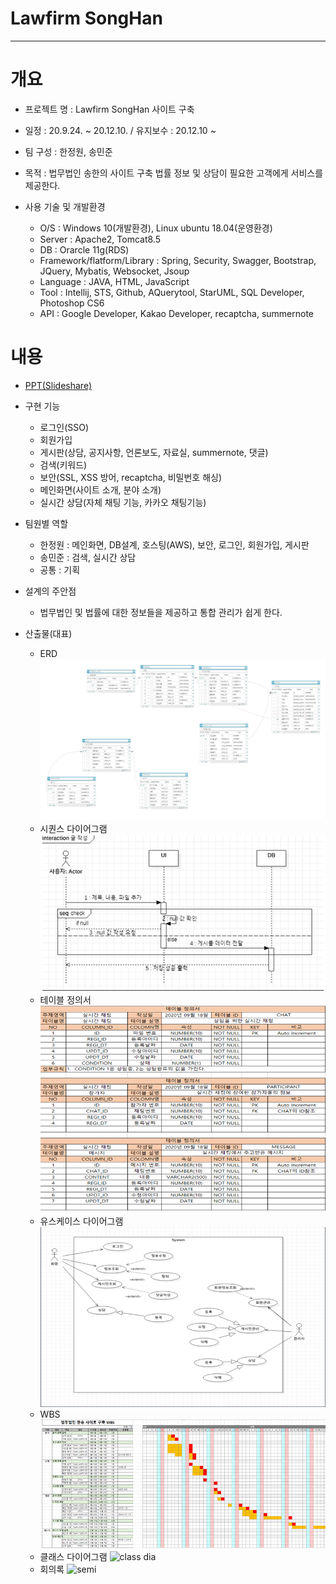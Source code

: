 # Lawfirm SongHan 
-----


# 개요
* 프로젝트 명 : Lawfirm SongHan 사이트 구축

* 일정 : 20.9.24. ~ 20.12.10. / 유지보수 : 20.12.10 ~

* 팀 구성 : 한정원, 송민준

* 목적 : 법무법인 송한의 사이트 구축
         법률 정보 및 상담이 필요한 고객에게 서비스를 제공한다.
           
* 사용 기술 및 개발환경
   - O/S : Windows 10(개발환경), Linux ubuntu 18.04(운영환경)
   - Server : Apache2, Tomcat8.5
   - DB : Orarcle 11g(RDS)
   - Framework/flatform/Library : Spring, Security, Swagger, Bootstrap, JQuery, Mybatis, Websocket, Jsoup
   - Language : JAVA, HTML, JavaScript
   - Tool : Intellij, STS, Github, AQuerytool, StarUML, SQL Developer, Photoshop CS6
   - API : Google Developer, Kakao Developer, recaptcha, summernote
   
# 내용
* [PPT(Slideshare)](https://www2.slideshare.net/ssuser0b539c/lawfirmsonghan)

* 구현 기능
   - 로그인(SSO)
   - 회원가입
   - 게시판(상담, 공지사항, 언론보도, 자료실, summernote, 댓글)
   - 검색(키워드)
   - 보안(SSL, XSS 방어, recaptcha, 비밀번호 해싱)
   - 메인화면(사이트 소개, 분야 소개)
   - 실시간 상담(자체 채팅 기능, 카카오 채팅기능)
* 팀원별 역할
   - 한정원 : 메인화면, DB설계, 호스팅(AWS), 보안, 로그인, 회원가입, 게시판
   - 송민준 : 검색, 실시간 상담
   - 공통 : 기획
   
* 설계의 주안점
   - 법무법인 및 법률에 대한 정보들을 제공하고 통합 관리가 쉽게 한다. 
      
* 산출물(대표)
   - ERD
     ![erd](./larfirm/src/main/webapp/resources/output/erd.png)
   - 시퀀스 다이어그램
     ![seq](./larfirm/src/main/webapp/resources/output/sequence.png)
   - 테이블 정의서
     ![db defi](./larfirm/src/main/webapp/resources/output/table.png)
   - 유스케이스 다이어그램
     ![usecase](./larfirm/src/main/webapp/resources/output/usecase.png)
   - WBS
     ![wbs](./larfirm/src/main/webapp/resources/output/wbs.png)
   - 클래스 다이어그램
     ![class dia](./larfirm/src/main/webapp/resources/output/class.png)
   - 회의록
     ![semi](./larfirm/src/main/webapp/resources/output/semi.png)
